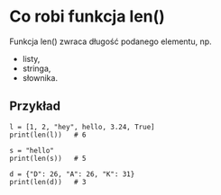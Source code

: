 # Co robi funkcja len()  
Funkcja len() zwraca długość podanego elementu, np.   
- listy,  
- stringa,  
- słownika.

## Przykład
```
l = [1, 2, "hey", hello, 3.24, True]
print(len(l))   # 6

s = "hello"
print(len(s))   # 5

d = {"D": 26, "A": 26, "K": 31}
print(len(d))   # 3
```
